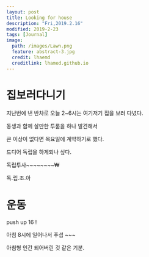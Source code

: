 ```yaml
---
layout: post
title: Looking for house
description: "Fri,2019.2.16"
modified: 2019-2-23
tags: [Journal]
image:
  path: /images/Lawn.png
  feature: abstract-3.jpg
  credit: lhaemd
  creditlink: lhamed.github.io
---
```


# 집보러다니기

지난번에 낸 반차로 오늘 2~6시는 여기저기 집을 보러 다녔다.

동생과 함께 살만한 투룸을 하나 발견해서 

큰 이상이 없다면 목요일에 계약하기로 했다. 

드디어 독립을 하게되나 싶다.

독립투사~~~~~~~~₩

독.립.조.아





# 운동

push up 16 ! 

아침 8시에 일어나서 푸셥 ~~~ 

아침형 인간 되어버린 것 같은 기분. 

